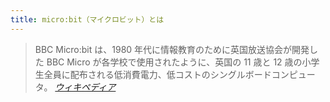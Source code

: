 ```yaml
---
title: micro:bit（マイクロビット）とは
---
```


> BBC Micro:bit は、1980 年代に情報教育のために英国放送協会が開発した BBC Micro が各学校で使用されたように、英国の 11 歳と 12 歳の小学生全員に配布される低消費電力、低コストのシングルボードコンピュータ。
> _[ウィキペディア](https://ja.wikipedia.org/wiki/BBC_Micro:bit)_
